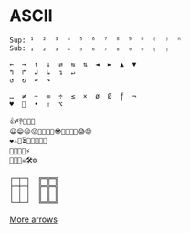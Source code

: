 # ASCII

```
Sup: ¹  ²  ³  ⁴  ⁵  ⁶  ⁷  ⁸  ⁹  ⁰  ⁽  ⁾  ⁿ
Sub: ₁  ₂  ₃  ₄  ₅  ₆  ₇  ₈  ₉  ₀  ₍  ₎

←  →  ↑  ↓  ⇄  ⇆  ⇅  ◄  ►  ▲  ▼
↰  ↱  ↲  ↳  ↴  ↵
↺  ↻  ↶  ↷

…  ≠  ~  ∞  ÷  ≤  ×  ø  Ø  ƒ  ¬
♥    •  ⇧  ⌥

👍👎🤙👊👋
😀😁😉😜🤔🤭🤫🙄😎🤓🥳🤩🤯😱😡
❤️⚠️🚧⏳💡💾📕📌🧨
🚀🍺🍻🍾⚡️
🍒🧞‍🤖☠️🛠⚙️

┌─┬─┐  ╔═╦═╗
├─┼─┤  ╠═╬═╣
│ │ │  ║ ║ ║
└─┴─┘  ╚═╩═╝
```

[More arrows](https://www.alt-codes.net/arrow_alt_codes.php)
